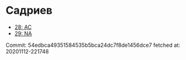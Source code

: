 # Садриев
- [28: AC](28.md)
- [29: NA](29.md)

Commit: 54edbca49351584535b5bca24dc7f8de1456dce7
 fetched at: 20201112-221748
